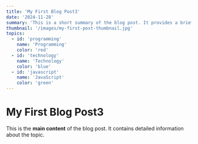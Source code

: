 ```yaml
---
title: 'My First Blog Post3'
date: '2024-11-28'
summary: 'This is a short summary of the blog post. It provides a brief introduction to the content.'
thumbnail: '/images/my-first-post-thumbnail.jpg'
topics:
  - id: 'programming'
    name: 'Programming'
    color: 'red'
  - id: 'technology'
    name: 'Technology'
    color: 'blue'
  - id: 'javascript'
    name: 'JavaScript'
    color: 'green'
---
```


# My First Blog Post3

This is the **main content** of the blog post. It contains detailed information about the topic.
